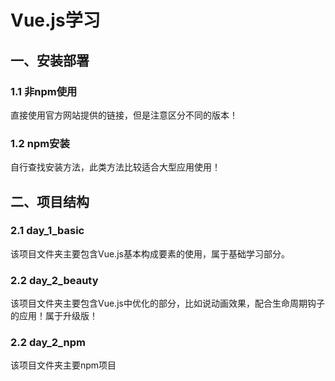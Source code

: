 # Vue.js学习
## 一、安装部署
### 1.1 非npm使用
直接使用官方网站提供的链接，但是注意区分不同的版本！

### 1.2 npm安装
自行查找安装方法，此类方法比较适合大型应用使用！

## 二、项目结构
### 2.1 day_1_basic
该项目文件夹主要包含Vue.js基本构成要素的使用，属于基础学习部分。

### 2.2 day_2_beauty
该项目文件夹主要包含Vue.js中优化的部分，比如说动画效果，配合生命周期钩子的应用！属于升级版！

### 2.2 day_2_npm
该项目文件夹主要npm项目

